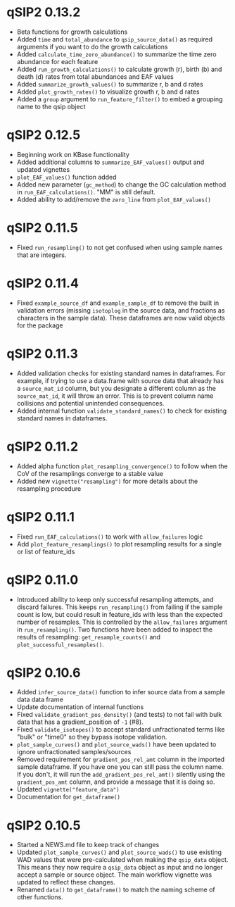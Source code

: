 # qSIP2 0.13.2

* Beta functions for growth calculations
* Added `time` and `total_abundance` to `qsip_source_data()` as required arguments if you want to do the growth calculations
* Added `calculate_time_zero_abundance()` to summarize the time zero abundance for each feature
* Added `run_growth_calculations()` to calculate growth (r), birth (b) and death (d) rates from total abundances and EAF values
* Added `summarize_growth_values()` to summarize r, b and d rates
* Added `plot_growth_rates()` to visualize growth r, b and d rates
* Added a `group` argument to `run_feature_filter()` to embed a grouping name to the qsip object

# qSIP2 0.12.5

* Beginning work on KBase functionality
* Added additional columns to `summarize_EAF_values()` output and updated vignettes
* `plot_EAF_values()` function added
* Added new parameter (`gc_method`) to change the GC calculation method in `run_EAF_calculations()`. "MM" is still default. 
* Added ability to add/remove the `zero_line` from `plot_EAF_values()`

# qSIP2 0.11.5

* Fixed `run_resampling()` to not get confused when using sample names that are integers. 

# qSIP2 0.11.4

* Fixed `example_source_df` and `example_sample_df` to remove the built in validation errors (missing `isotoplog` in the source data, and fractions as characters in the sample data). These dataframes are now valid objects for the package

# qSIP2 0.11.3

* Added validation checks for existing standard names in dataframes. For example, if trying to use a data.frame with source data that already has a `source_mat_id` column, but you designate a different column as the `source_mat_id`, it will throw an error. This is to prevent column name collisions and potential unintended consequences. 
* Added internal function `validate_standard_names()` to check for existing standard names in dataframes.

# qSIP2 0.11.2

* Added alpha function `plot_resampling_convergence()` to follow when the CoV of the resamplings converge to a stable value
* Added new `vignette("resampling")` for more details about the resampling procedure

# qSIP2 0.11.1

* Fixed `run_EAF_calculations()` to work with `allow_failures` logic
* Add `plot_feature_resamplings()` to plot resampling results for a single or list of feature_ids

# qSIP2 0.11.0

* Introduced ability to keep only successful resampling attempts, and discard failures. This keeps `run_resampling()` from failing if the sample count is low, but could result in feature_ids with less than the expected number of resamples. This is controlled by the `allow_failures` argument in `run_resampling()`. Two functions have been added to inspect the results of resampling: `get_resample_counts()` and `plot_successful_resamples()`.

# qSIP2 0.10.6

* Added `infer_source_data()` function to infer source data from a sample data data frame
* Update documentation of internal functions
* Fixed `validate_gradient_pos_density()` (and tests) to not fail with bulk data that has a gradient_position of `-1` (#8).
* Fixed `validate_isotopes()` to accept standard unfractionated terms like "bulk" or "time0" so they bypass isotope validation.
* `plot_sample_curves()` and `plot_source_wads()` have been updated to ignore unfractionated samples/sources
* Removed requirement for `gradient_pos_rel_amt` column in the imported sample dataframe. If you have one you can still pass the column name. If you don't, it will run the `add_gradient_pos_rel_amt()` silently using the `gradient_pos_amt` column, and provide a message that it is doing so.
* Updated `vignette("feature_data")`
* Documentation for `get_dataframe()`

# qSIP2 0.10.5

* Started a NEWS.md file to keep track of changes
* Updated `plot_sample_curves()` and `plot_source_wads()` to use existing WAD values that were pre-calculated when making the `qsip_data` object. This means they now require a `qsip_data` object as input and no longer accept a sample or source object. The main workflow vignette was updated to reflect these changes.
* Renamed `data()` to `get_dataframe()` to match the naming scheme of other functions.
